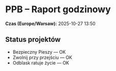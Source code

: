# PPB – Raport godzinowy
**Czas (Europe/Warsaw):** 2025-10-27 13:50

## Status projektów
- Bezpieczny Pieszy — OK
- Zwolnij przy przejściu — OK
- Odblask ratuje życie — OK

